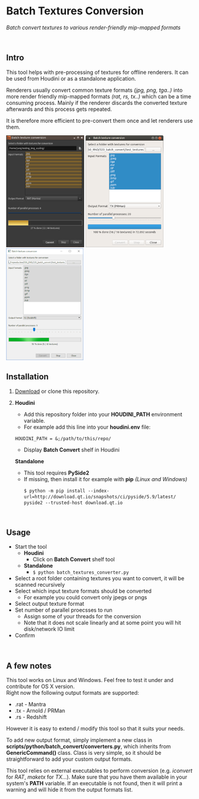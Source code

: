 Batch Textures Conversion
=========================
*Batch convert textures to various render-friendly mip-mapped formats*

<br>

Intro
-----
This tool helps with pre-processing of textures for offline renderers. It can be used from Houdini or as a standalone application.

Renderers usually convert common texture formats *(jpg, png, tga..)* into more render friendly mip-mapped formats *(rat, rs, tx..)* which can be a time consuming process. Mainly if the renderer discards the converted texture afterwards and this process gets repeated.

It is therefore more efficient to pre-convert them once and let renderers use them.

<img src="./img/screen_hou.png" alt="Houdini screenshot" height="300px">
<img src="./img/screen_ubuntu.png" alt="Ubuntu standalone screenshot" height="300px">
<img src="./img/screen_win.png" alt="Windows standalone screenshot" height="300px">

<br>

Installation
------------
1. [Download](https://github.com/jtomori/batch_textures_convert/archive/master.zip) or clone this repository.

2.  **Houdini**
    * Add this repository folder into your **HOUDINI_PATH** environment variable.
    * For example add this line into your **houdini.env** file:
    ```
    HOUDINI_PATH = &;/path/to/this/repo/
    ```
    * Display **Batch Convert** shelf in Houdini

    **Standalone**
    * This tool requires **PySide2**
    * If missing, then install it for example with **pip** *(Linux and Windows)*
        ```
        $ python -m pip install --index-url=http://download.qt.io/snapshots/ci/pyside/5.9/latest/ pyside2 --trusted-host download.qt.io
        ```

<br>

Usage
-----
* Start the tool
    * **Houdini**
        * Click on **Batch Convert** shelf tool
    *  **Standalone**
        * `$ python batch_textures_converter.py`
* Select a root folder containing textures you want to convert, it will be scanned recursively
* Select which input texture formats should be converted
    * For example you could convert only jpegs or pngs
* Select output texture format
* Set number of parallel proecsses to run
    * Assign some of your threads for the conversion
    * Note that it does not scale linearly and at some point you will hit disk/network IO limit
* Confirm

<br>

A few notes
-----------
This tool works on Linux and Windows. Feel free to test it under and contribute for OS X version. <br>
Right now the following output formats are supported:
* .rat - Mantra
* .tx - Arnold / PRMan
* .rs - Redshift

However it is easy to extend / modify this tool so that it suits your needs. <br>

To add new output format, simply implement a new class in **scripts/python/batch_convert/converters.py**, which inherits from **GenericCommand()** class. Class is very simple, so it should be straightforward to add your custom output formats. <br>

This tool relies on external executables to perform conversion (e.g. *iconvert* for *RAT*, *maketx* for *TX*...). Make sure that you have them available in your system's **PATH** variable. If an executable is not found, then it will print a warning and will hide it from the output formats list.